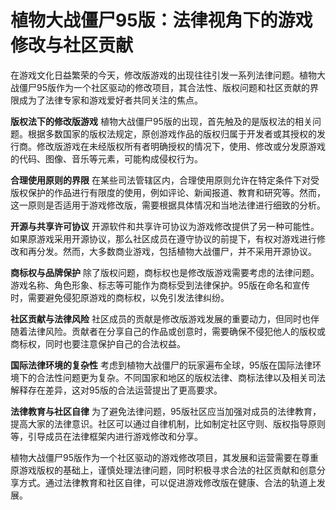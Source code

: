 # 植物大战僵尸95版：法律视角下的游戏修改与社区贡献

在游戏文化日益繁荣的今天，修改版游戏的出现往往引发一系列法律问题。植物大战僵尸95版作为一个社区驱动的修改项目，其合法性、版权问题和社区贡献的界限成为了法律专家和游戏爱好者共同关注的焦点。

**版权法下的修改版游戏**
植物大战僵尸95版的出现，首先触及的是版权法的相关问题。根据多数国家的版权法规定，原创游戏作品的版权归属于开发者或其授权的发行商。修改版游戏在未经版权所有者明确授权的情况下，使用、修改或分发原游戏的代码、图像、音乐等元素，可能构成侵权行为。

**合理使用原则的界限**
在某些司法管辖区内，合理使用原则允许在特定条件下对受版权保护的作品进行有限度的使用，例如评论、新闻报道、教育和研究等。然而，这一原则是否适用于游戏修改版，需要根据具体情况和当地法律进行细致的分析。

**开源与共享许可协议**
开源软件和共享许可协议为游戏修改提供了另一种可能性。如果原游戏采用开源协议，那么社区成员在遵守协议的前提下，有权对游戏进行修改和再分发。然而，大多数商业游戏，包括植物大战僵尸，并不采用开源协议。

**商标权与品牌保护**
除了版权问题，商标权也是修改版游戏需要考虑的法律问题。游戏名称、角色形象、标志等可能作为商标受到法律保护。95版在命名和宣传时，需要避免侵犯原游戏的商标权，以免引发法律纠纷。

**社区贡献与法律风险**
社区成员的贡献是修改版游戏发展的重要动力，但同时也伴随着法律风险。贡献者在分享自己的作品或创意时，需要确保不侵犯他人的版权或商标权，同时也要注意保护自己的合法权益。

**国际法律环境的复杂性**
考虑到植物大战僵尸的玩家遍布全球，95版在国际法律环境下的合法性问题更为复杂。不同国家和地区的版权法律、商标法律以及相关司法解释存在差异，这对95版的合法运营提出了更高要求。

**法律教育与社区自律**
为了避免法律问题，95版社区应当加强对成员的法律教育，提高大家的法律意识。社区可以通过自律机制，比如制定社区守则、版权指导原则等，引导成员在法律框架内进行游戏修改和分享。

植物大战僵尸95版作为一个社区驱动的游戏修改项目，其发展和运营需要在尊重原游戏版权的基础上，谨慎处理法律问题，同时积极寻求合法的社区贡献和创意分享方式。通过法律教育和社区自律，可以促进游戏修改版在健康、合法的轨道上发展。